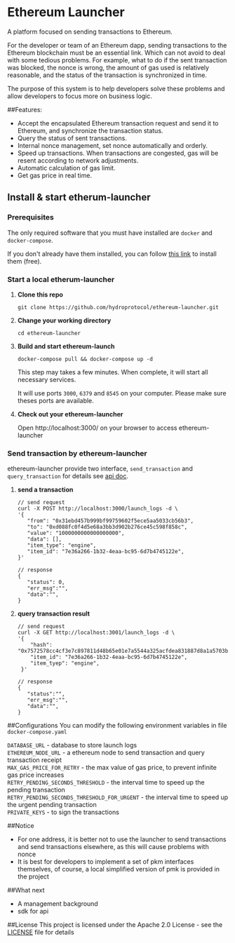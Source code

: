 # Ethereum Launcher

A platform focused on sending transactions to Ethereum. 
  
  For the developer or team of an Ethereum dapp, sending transactions to the Ethereum blockchain must be an essential link.
Which can not avoid to deal with some tedious problems. For example, what to do if the sent transaction was blocked, the nonce is wrong, the amount of gas used is relatively reasonable, and the status of the transaction is synchronized in time.
  
  The purpose of this system is to help developers solve these problems and allow developers to focus more on business logic.

##Features:

- Accept the encapsulated Ethereum transaction request and send it to Ethereum, and synchronize the transaction status.
- Query the status of sent transactions.
- Internal nonce management, set nonce automatically and orderly.
- Speed up transactions. When transactions are congested, gas will be resent according to network adjustments.
- Automatic calculation of gas limit.
- Get gas price in real time.

## Install & start etherum-launcher

### Prerequisites

The only required software that you must have installed are `docker` and `docker-compose`.

If you don't already have them installed, you can follow [this link](https://docs.docker.com/compose/install/) to install them (free).

### Start a local etherum-launcher

1.  **Clone this repo**

        git clone https://github.com/hydroprotocol/ethereum-launcher.git

1.  **Change your working directory**

        cd ethereum-launcher

1.  **Build and start ethereum-launch**

        docker-compose pull && docker-compose up -d

    This step may takes a few minutes.
    When complete, it will start all necessary services.

    It will use ports `3000`, `6379` and `8545` on your computer. Please make sure theses ports are available.

1.  **Check out your ethereum-launcher**

    Open http://localhost:3000/ on your browser to access ethereum-launcher


### Send transaction by ethereum-launcher

ethereum-launcher provide two interface, ``send_transaction`` and ``query_transaction`` for details see [api doc](./api_docs.md).

1.   **send a transaction**

         // send request 
         curl -X POST http://localhost:3000/launch_logs -d \
         '{
            "from": "0x31ebd457b999bf99759602f5ece5aa5033cb56b3",
            "to": "0xd088fc0f4d5e68a3bb3d902b276ce45c598f858c",
            "value": "1000000000000000000",
            "data": [],
            "item_type": "engine",
            "item_id": "7e36a266-1b32-4eaa-bc95-6d7b4745122e",
         }'

         // response
         {
            "status": 0,
            "err_msg":"",
            "data":"",
         }
1.  **query transaction result**

        // send request
        curl -X GET http://localhost:3001/launch_logs -d \
        '{
            "hash": "0x7572578cc4cf3e7c897811d48b65e01e7a5544a325acfdea831887d8a1a5703b",
            "item_id": "7e36a266-1b32-4eaa-bc95-6d7b4745122e",
            "item_tyep": "engine",
         }'

        // response
        {
           "status":"",
           "err_msg":"",
           "data":"",
        }

##Configurations
You can modify the following environment variables in file `docker-compose.yaml`

   ``DATABASE_URL`` - database to store launch logs   
   ``ETHEREUM_NODE_URL`` - a ethereum node to send transaction and query transaction receipt  
   ``MAX_GAS_PRICE_FOR_RETRY`` - the max value of gas price, to prevent infinite gas price increases     
   ``RETRY_PENDING_SECONDS_THRESHOLD`` - the interval time to speed up the pending transaction  
   ``RETRY_PENDING_SECONDS_THRESHOLD_FOR_URGENT`` - the interval time to speed up the urgent pending transaction  
   ``PRIVATE_KEYS`` - to sign the transactions  

##Notice
- For one address, it is better not to use the launcher to send transactions and send transactions elsewhere, as this will cause problems with nonce
- It is best for developers to implement a set of pkm interfaces themselves, of course, a local simplified version of pmk is provided in the project

##What next
- A management background
- sdk for api

##License
This project is licensed under the Apache 2.0 License - see the [LICENSE](LICENSE) file for details
